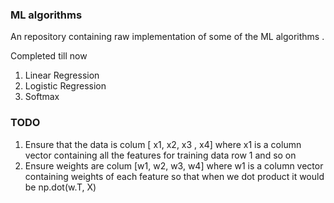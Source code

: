 ### ML algorithms
An repository containing raw implementation of some of the ML algorithms .

Completed till now
1. Linear Regression
2. Logistic Regression
3. Softmax


### TODO 
1. Ensure that the data is colum [ x1, x2, x3 , x4] where x1 is a column vector containing all the features for training data row 1 and so on
2. Ensure weights are colum [w1, w2, w3, w4] where w1 is a column vector containing weights of each feature so that when we dot product it would be np.dot(w.T, X)
